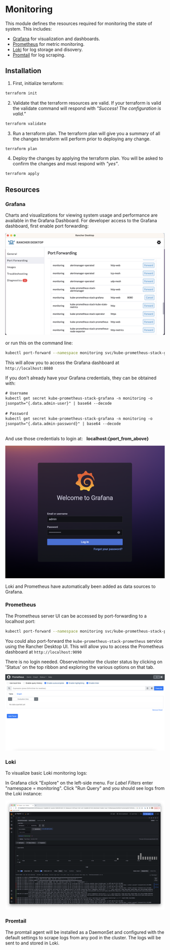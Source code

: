 # Monitoring

This module defines the resources required for monitoring the state of system. This includes:

- [Grafana](https://grafana.com/grafana/) for visualization and dashboards.
- [Prometheus](https://grafana.com/oss/prometheus/) for metric monitoring.
- [Loki](https://grafana.com/oss/loki/) for log storage and disovery.
- [Promtail](https://grafana.com/docs/loki/latest/clients/promtail/) for log scraping.

## Installation

1. First, initialize terraform:

```bash
terraform init
```

2. Validate that the terraform resources are valid. If your terraform is valid the validate command will respond with _"Success! The configuration is valid."_

```bash
terraform validate
```

3. Run a terraform plan. The terraform plan will give you a summary of all the changes terraform will perform prior to deploying any change.

```bash
terraform plan
```

4. Deploy the changes by applying the terraform plan. You will be asked to confirm the changes and must respond with _"yes"_.

```bash
terraform apply
```

## Resources

### Grafana

Charts and visualizations for viewing system usage and performance are available in the Grafana Dashboard. For developer access to the Grafana dashboard, first enable port forwarding:

![Grafana Port Forwarding](./images/grafana_port_forward.png)

or run this on the command line:

```bash
kubectl port-forward --namespace monitoring svc/kube-prometheus-stack-grafana 8080:3009
```

This will allow you to access the Grafana dashboard at `http://localhost:8080`


If you don't already have your Grafana credentials, they can be obtained with:
```
# Username
kubectl get secret kube-prometheus-stack-grafana -n monitoring -o jsonpath="{.data.admin-user}" | base64 --decode

# Password
kubectl get secret kube-prometheus-stack-grafana -n monitoring -o jsonpath="{.data.admin-password}" | base64 --decode
```

<br>And use those credentials to login at: &nbsp;&nbsp;<b>localhost:{port_from_above}</b>

![Grafana Login](./images/grafana_login.png)

Loki and Prometheus have automatically been added as data sources to Grafana.

### Prometheus

The Prometheus server UI can be accessed by port-forwarding to a localhost port:

```bash
kubectl port-forward --namespace monitoring svc/kube-prometheus-stack-prometheus 9090:9090
```

You could also port-forward the `kube-prometheus-stack-prometheus` service using the Rancher Desktop UI. This will allow you to access the Prometheus dashboard at `http://localhost:9090`

There is no login needed. Observe/monitor the cluster status by clicking on 'Status' on the top ribbon and exploring the various options on that tab.

![Prometheus](./images/prometheus.png)

### Loki

To visualize basic Loki monitoring logs:

In Grafana click "Explore" on the left-side menu. For _Label Filters_ enter "namespace = monitoring". Click "Run Query" and you should see logs from the Loki instance:

![Grafana monitoring logs](./images/grafana-monitoring-logs.png)

### Promtail

The promtail agent will be installed as a DaemonSet and configured with the default settings to scrape logs from any pod in the cluster. The logs will be sent to and stored in Loki.
